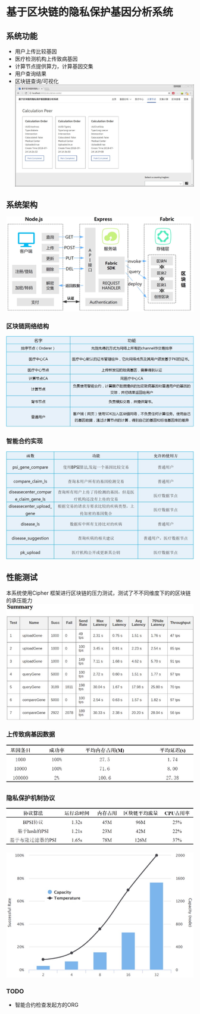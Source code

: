 # 基于区块链的隐私保护基因分析系统

## 系统功能
- 用户上传比较基因
- 医疗检测机构上传致病基因
- 计算节点提供算力，计算基因交集
- 用户查询结果
- 区块链查询/可视化
![page](img/page.jpg)

## 系统架构
![structure](img/structure.jpg)
### 区块链网络结构
![jiedian](img/jiedian2.jpg)
### 智能合约实现
![heyue](img/heyue.jpg)

## 性能测试
  本系统使用Cipher 框架进行区块链的压力测试，测试了不不同维度下的的区块链的承压能力
 ![calipher](img/calipher.jpg)

### 上传致病基因数据
![upload](img/upload.jpg)

### 隐私保护机制协议
![algorithm](img/algorithm.jpg)

![fig](img/fig.jpg)

### TODO
- 智能合约检查发起方的ORG
